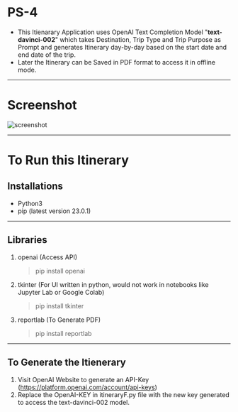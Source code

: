 # PS-4
- This Itienarary Application uses OpenAI Text Completion Model "**text-davinci-002**" which takes Destination, Trip Type and Trip Purpose as Prompt and generates Itinerary day-by-day based on the start date and end date of the trip. 
- Later the Itinerary can be Saved in PDF format to access it in offline mode. 
---
# Screenshot
![screenshot](https://gateway.pinata.cloud/ipfs/QmRdB7WSEcV6dx7i3PDkJJ5YpktihW6HzfuHQKUuJJV1XM)

---
# To Run this Itinerary

## Installations
- Python3 
- pip (latest version 23.0.1)
---

## Libraries 
1. openai (Access API)
   >pip install openai
2. tkinter (For UI written in python, would not work in notebooks like Jupyter Lab or Google Colab)
   >pip install tkinter
3. reportlab (To Generate PDF)
   >pip install reportlab
---

## To Generate the Itienerary
1. Visit OpenAI Website to generate an API-Key (https://platform.openai.com/account/api-keys) 
2. Replace the OpenAI-KEY in itineraryF.py file with the new key generated to access the text-davinci-002 model. 
